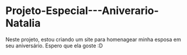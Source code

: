 # Projeto-Especial---Aniverario-Natalia
Neste projeto, estou criando um site para homenagear minha esposa em seu aniversário. Espero que ela goste :D 

